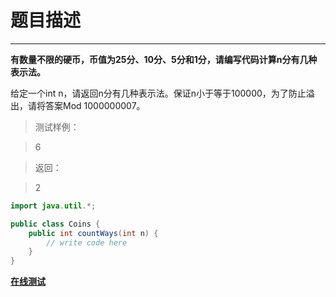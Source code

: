 # 题目描述
***
**有数量不限的硬币，币值为25分、10分、5分和1分，请编写代码计算n分有几种表示法。**

给定一个int n，请返回n分有几种表示法。保证n小于等于100000，为了防止溢出，请将答案Mod 1000000007。

>测试样例：

>6

>返回：

>2

```java
import java.util.*;

public class Coins {
    public int countWays(int n) {
        // write code here
    }
}
```

**[在线测试](http://www.nowcoder.com/practice/c0503ca0a12d4256af33fce2712d7b24?tpId=8&tqId=11041&rp=3&ru=/ta/cracking-the-coding-interview&qru=/ta/cracking-the-coding-interview/question-ranking)**